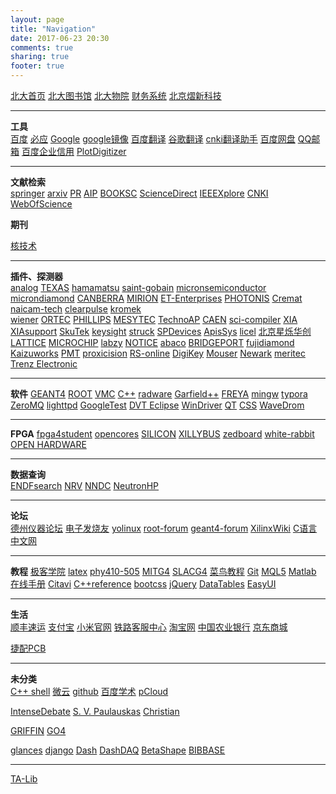 ```yaml
---
layout: page
title: "Navigation"
date: 2017-06-23 20:30
comments: true
sharing: true
footer: true
---
```


<!-- index.md --- 
;; 
;; Description: 
;; Author: Hongyi Wu(吴鸿毅)
;; Email: wuhongyi@qq.com 
;; Created: 五 6月 23 20:30:32 2017 (+0800)
;; Last-Updated: 一 10月  7 18:03:56 2019 (+0800)
;;           By: Hongyi Wu(吴鸿毅)
;;     Update #: 78
;; URL: http://wuhongyi.cn -->


[北大首页](http://www.pku.edu.cn/)   [北大图书馆](http://www.lib.pku.edu.cn/portal/)   [北大物院](http://www.phy.pku.edu.cn/)  [财务系统](http://cwfw.pku.edu.cn)   [北京熠新科技](http://www.yixintest.cn/h-pr--0_659_5.html)

----

**工具**  
[百度](https://www.baidu.com/)  [必应](http://global.bing.com/)  [Google](http://www.google.com/)  [google镜像](http://dir.scmor.com/google/)  [百度翻译](http://fanyi.baidu.com/)  [谷歌翻译](http://translate.google.cn/)  [cnki翻译助手](http://dict.cnki.net/)  [百度网盘](http://pan.baidu.com/)  [QQ邮箱](http://mail.qq.com/)  [百度企业信用](http://xin.baidu.com/)   [PlotDigitizer](https://automeris.io/WebPlotDigitizer/)

----

**文献检索**  
[springer](http://link.springer.com/)  [arxiv](http://arxiv.org/)  [PR](http://journals.aps.org/)  [AIP](http://aip.scitation.org/)  [BOOKSC](http://zh.booksc.org/)  [ScienceDirect](http://www.sciencedirect.com/)  [IEEEXplore](http://ieeexplore.ieee.org/)  [CNKI](http://www.cnki.net/)  [WebOfScience](http://apps.webofknowledge.com/)  

**期刊**

[核技术](http://www.j.sinap.ac.cn/nst/EN/article/showHotArticle.do)

----

**插件、探测器**  
[analog](http://www.analog.com/cn/index.html)  [TEXAS](http://www.ti.com.cn/)   [hamamatsu](http://www.hamamatsu.com/us/en/index.html)  [saint-gobain](http://www.crystals.saint-gobain.com/)  [micronsemiconductor](http://www.micronsemiconductor.co.uk/)  [microndiamond](http://www.microndiamond.co.uk/)  [CANBERRA](http://www.canberra.com/) [MIRION](https://www.mirion.com/)  [ET-Enterprises](http://www.et-enterprises.com/)  [PHOTONIS](http://www.photonis.com/)  [Cremat](http://www.cremat.com/)   [naicam-tech](http://www.naicam-tech.com/en/)   [clearpulse](http://www.clearpulse.co.jp/index.html)   [kromek](http://www.kromek.com/index.php)  
[wiener](http://www.wiener-d.com/)   [ORTEC](http://www.ortec-online.com/)  [PHILLIPS](http://www.phillipsscientific.com/)  [MESYTEC](http://www.mesytec.com/)  [TechnoAP](http://www.techno-ap.com/)  [CAEN](http://www.caen.it/) [sci-compiler](http://www.sci-compiler.com/) [XIA](http://www.xia.com/)  [XIAsupport](http://support.xia.com/)    [SkuTek](http://www.skutek.com/)
[keysight](https://www.keysight.com/)   [struck](http://www.struck.de/)  [SPDevices](https://spdevices.com/)   [ApisSys](http://www.apissys.com/)  [licel](http://licel.com/)  [北京星烁华创](http://www.fcctec.com/)   [LATTICE](http://www.latticesemi.com/)   [MICROCHIP](http://www.microchip.com/)   [labzy](http://www.labzy.com/)  [NOTICE](http://www.noticekorea.com/)  [abaco](https://www.abaco.com/)  [BRIDGEPORT](https://www.bridgeportinstruments.com/)   [fujidiamond](https://fujidiamond.jp/)   [Kaizuworks](http://www.kaizuworks.co.jp/)   [PMT](https://www.pmt-fl.com/)   [proxicision](https://www.proxivision.de/)
[RS-online](http://china.rs-online.com/web/)   [DigiKey](https://www.digikey.com/)   [Mouser](https://www.mouser.com/)   [Newark](https://www.newark.com/)   [meritec](https://meritec.com/)    [Trenz Electronic](https://shop.trenz-electronic.de/en/)

----

**软件**
[GEANT4](http://geant4.web.cern.ch/)  [ROOT](http://root.cern.ch/drupal/)  [VMC](https://root.cern.ch/vmc)  [C++](http://www.cplusplus.com/)  [radware](http://radware.phy.ornl.gov/)  [Garfield++](http://garfieldpp.web.cern.ch/garfieldpp/)  [FREYA](https://nuclear.llnl.gov/simulation/)  [mingw](http://www.mingw.org/)  [typora](https://www.typora.io/)  [ZeroMQ](http://zeromq.org/)  [lighttpd](http://www.lighttpd.net/)  [GoogleTest](https://github.com/google/googletest)   [DVT Eclipse](https://www.dvteclipse.com/)   [WinDriver](https://www.jungo.com/st/products/windriver/)  [QT](http://doc.qt.io/)   [CSS](http://controlsystemstudio.org/)   [WaveDrom](https://wavedrom.com/)

----

**FPGA**
[fpga4student](http://www.fpga4student.com/)   [opencores](https://opencores.org/)   [SILICON](https://www.silabs.com)   [XILLYBUS](http://xillybus.com/)   [zedboard](http://zedboard.org/)   [white-rabbit](https://www.ohwr.org/projects/white-rabbit)   [OPEN HARDWARE](https://ohwr.org/welcome)

----

**数据查询**  
[ENDFsearch](http://www.oecd-nea.org/janisweb/search/endf)  [NRV](http://nrv.jinr.ru/nrv/)  [NNDC](http://www.nndc.bnl.gov/)  [NeutronHP](https://www-nds.iaea.org/geant4/)  

----

**论坛**  
[德州仪器论坛](http://www.deyisupport.com/)  [电子发烧友](http://www.elecfans.com/)  [yolinux](http://www.yolinux.com/)  [root-forum](https://root-forum.cern.ch/)  [geant4-forum](https://geant4-forum.web.cern.ch/) [XilinxWiki](https://xilinx-wiki.atlassian.net/wiki/spaces/A/overview)   [C语言中文网](http://c.biancheng.net/)

----

**教程**
[极客学院](http://www.jikexueyuan.com/)  [latex](http://www.latextemplates.com/)  [phy410-505](http://www.physics.buffalo.edu/phy410-505/contents/index.html)  [MITG4](http://geant4.slac.stanford.edu/MIT2015/MIT2015_Agenda.html)  [SLACG4](http://geant4.slac.stanford.edu/SLACTutorial14/Agenda.html)  [菜鸟教程](http://www.runoob.com/)  [Git](http://git-scm.com/book/zh/v2)  [MQL5](https://www.mql5.com/zh/docs)  [Matlab](http://cn.mathworks.com/help/index.html)  [在线手册](http://shouce.jb51.net/)  [Citavi](http://www.citavi.com/sub/manual5/en/index.html)  [C++reference](http://naipc.uchicago.edu/2015/ref/cppreference/en/cpp.html)   [bootcss](https://v3.bootcss.com/)   [jQuery](https://www.jquery123.com/)   [DataTables](http://www.datatables.club/)   [EasyUI](http://www.jeasyui.net/)


----

**生活**  
[顺丰速运](http://www.sf-express.com/)  [支付宝](http://www.alipay.com/)  [小米官网](http://www.xiaomi.com/)  [铁路客服中心](http://www.12306.cn/mormhweb/)  [淘宝网](http://www.taobao.com/)  [中国农业银行](http://www.abchina.com/)  [京东商城](http://www.jd.com/)  

[捷配PCB](https://www.jiepei.com/)

----

**未分类**  
[C++ shell](http://cpp.sh/)  [微云](http://www.weiyun.com/)  [github](https://github.com/)  [百度学术](http://xueshu.baidu.com/)  [pCloud](https://my.pcloud.com/)

[IntenseDebate](https://intensedebate.com/)  [S. V. Paulauskas](https://www.projectscience.tech/)  [Christian](http://people.physics.tamu.edu/christian/links.html)  

[GRIFFIN](https://griffin.triumf.ca/index.html)  [GO4](https://www.gsi.de/en/work/research/experiment_electronics/data_processing/data_analysis/the_go4_home_page.htm)

[glances](https://nicolargo.github.io/glances/)  [django](https://www.djangoproject.com/)   [Dash](https://plot.ly/products/dash/)  [DashDAQ](https://www.dashdaq.io/)  [BetaShape](http://www.nucleide.org/logiciels.htm)   [BIBBASE](https://bibbase.org/)

----

[TA-Lib](http://www.ta-lib.org/)


<!-- index.md ends here -->
